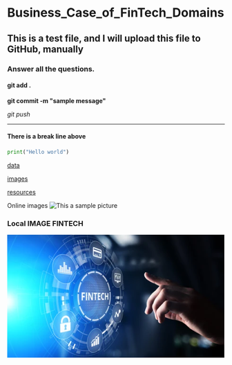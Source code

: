 # Business_Case_of_FinTech_Domains

## This is a test file, and I will upload this file to GitHub, manually

### Answer all the questions. 

#### git add . 

**git commit -m "sample message"**

*git push*


---- 

#### There is a break line above

```python
print("Hello world")
```

[data](data)

[images](images)

[resources](resources)


Online images
![This a sample picture](https://www.url.com)



### Local IMAGE FINTECH ###

![FINTECH](images/pic1.png)


